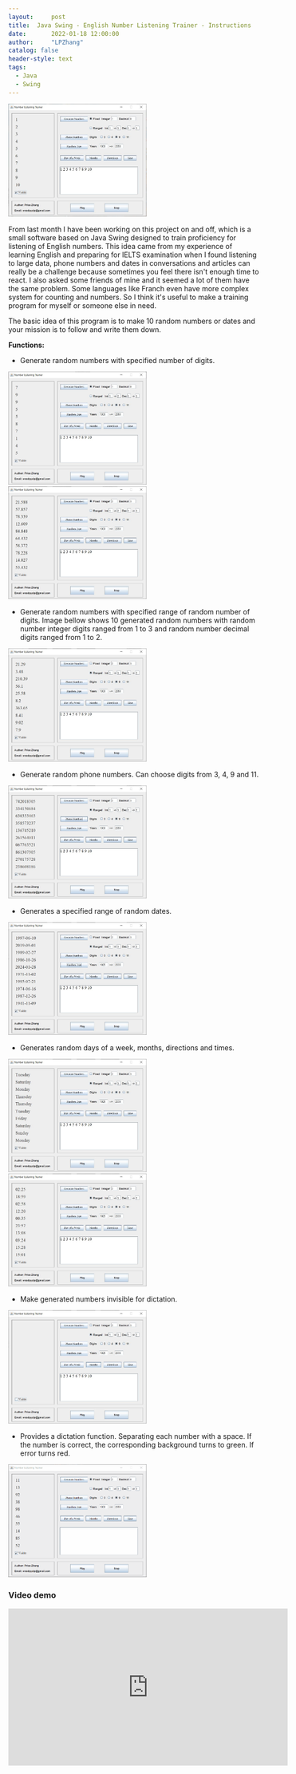 ```yaml
---
layout:     post
title:  Java Swing - English Number Listening Trainer - Instructions
date:       2022-01-18 12:00:00
author:     "LPZhang"
catalog: false
header-style: text
tags: 
  - Java
  - Swing
---
```


<img src="/img/in-post/2022-01-18-Number-Listening-Trainer/mainFrame.jpg" width="55%" />

From last month I have been working on this project on and off, which is a small software based on Java Swing designed to train proficiency for listening of English numbers. This idea came from my experience of learning English and preparing for IELTS examination when I found listening to large data, phone numbers and dates in conversations and articles can really be a challenge because sometimes you feel there isn't enough time to react. I also asked some friends of mine and it seemed a lot of them have the same problem. Some languages like Franch even have more complex system for counting and numbers. So I think it's useful to make a training program for myself or someone else in need.

The basic idea of this program is to make 10 random numbers or dates and your mission is to follow and write them down.

**Functions:**
- Generate random numbers with specified number of digits.
<img src="/img/in-post/2022-01-18-Number-Listening-Trainer/fixed1.jpg" width="55%" />
<img src="/img/in-post/2022-01-18-Number-Listening-Trainer/fixed2.jpg" width="55%" />

- Generate random numbers with specified range of random number of digits. Image bellow shows 10 generated random numbers with random number integer digits ranged from 1 to 3 and random number decimal digits ranged from 1 to 2.
<img src="/img/in-post/2022-01-18-Number-Listening-Trainer/ranged1.jpg" width="55%" />

- Generate random phone numbers. Can choose digits from 3, 4, 9 and 11.
<img src="/img/in-post/2022-01-18-Number-Listening-Trainer/phones.jpg" width="55%" />

- Generates a specified range of random dates. 
<img src="/img/in-post/2022-01-18-Number-Listening-Trainer/date.jpg" width="55%" />

- Generates random days of a week, months, directions and times.
<img src="/img/in-post/2022-01-18-Number-Listening-Trainer/week.jpg" width="55%" />
<img src="/img/in-post/2022-01-18-Number-Listening-Trainer/time.jpg" width="55%" />

- Make generated numbers invisible for dictation.
<img src="/img/in-post/2022-01-18-Number-Listening-Trainer/visible.jpg" width="55%" />

- Provides a dictation function. Separating each number with a space. If the number is correct, the corresponding background turns to green. If error turns red.
<img src="/img/in-post/2022-01-18-Number-Listening-Trainer/follow.gif" width="55%" />

### Video demo
<iframe width="560" height="315" src="https://www.youtube.com/embed/tUFpgp3q3RQ" title="YouTube video player" frameborder="0" allow="accelerometer; autoplay; clipboard-write; encrypted-media; gyroscope; picture-in-picture" allowfullscreen></iframe>
